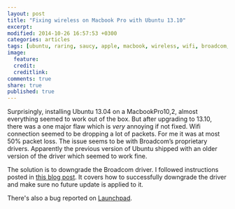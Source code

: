 ```yaml
---
layout: post
title: "Fixing wireless on Macbook Pro with Ubuntu 13.10"
excerpt:
modified: 2014-10-26 16:57:53 +0300
categories: articles
tags: [ubuntu, raring, saucy, apple, macbook, wireless, wifi, broadcom, bcmwl-kernel-source]
image:
  feature:
  credit:
  creditlink:
comments: true
share: true
published: true
---
```


Surprisingly, installing Ubuntu 13.04 on a MacbookPro10,2, almost everything seemed to work out of the box. But after upgrading to 13.10, there was a one major flaw which is *very* annoying if not fixed. Wifi connection seemed to be dropping a lot of packets. For me it was at most 50% packet loss. The issue seems to be with Broadcom’s proprietary drivers. Apparently the previous version of Ubuntu shipped with an older version of the driver which seemed to work fine.

The solution is to downgrade the Broadcom driver. I followed instructions posted in [this blog post](https://nick.groenen.me/posts/2013/11/09/fixing-the-broadcom-bcm4331-wireless-drivers-on-ubuntu-1310/ "Nick Groenen's blog"). It covers how to successfully downgrade the driver and make sure no future update is applied to it.

There's also a bug reported on [Launchpad](https://bugs.launchpad.net/ubuntu/+source/bcmwl/+bug/1289857 "link to bug report on launchpad").
